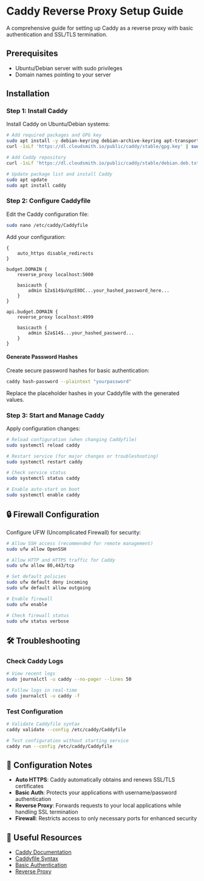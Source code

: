 # Caddy Reverse Proxy Setup Guide

A comprehensive guide for setting up Caddy as a reverse proxy with basic authentication and SSL/TLS termination.

## Prerequisites

- Ubuntu/Debian server with sudo privileges
- Domain names pointing to your server

## Installation

### Step 1: Install Caddy

Install Caddy on Ubuntu/Debian systems:

```bash
# Add required packages and GPG key
sudo apt install -y debian-keyring debian-archive-keyring apt-transport-https
curl -1sLf 'https://dl.cloudsmith.io/public/caddy/stable/gpg.key' | sudo gpg --dearmor -o /usr/share/keyrings/caddy-stable-archive-keyring.gpg

# Add Caddy repository
curl -1sLf 'https://dl.cloudsmith.io/public/caddy/stable/debian.deb.txt' | sudo tee /etc/apt/sources.list.d/caddy-stable.list

# Update package list and install Caddy
sudo apt update
sudo apt install caddy
```

### Step 2: Configure Caddyfile

Edit the Caddy configuration file:

```bash
sudo nano /etc/caddy/Caddyfile
```

Add your configuration:

```caddyfile
{
    auto_https disable_redirects
}

budget.DOMAIN {
    reverse_proxy localhost:5000

    basicauth {
        admin $2a$14$uVqzE8OC...your_hashed_password_here...
    }
}

api.budget.DOMAIN {
    reverse_proxy localhost:4999

    basicauth {
        admin $2a$14$...your_hashed_password...
    }
}
```

#### Generate Password Hashes

Create secure password hashes for basic authentication:

```bash
caddy hash-password --plaintext "yourpassword"
```

Replace the placeholder hashes in your Caddyfile with the generated values.

### Step 3: Start and Manage Caddy

Apply configuration changes:

```bash
# Reload configuration (when changing Caddyfile)
sudo systemctl reload caddy

# Restart service (for major changes or troubleshooting)
sudo systemctl restart caddy

# Check service status
sudo systemctl status caddy

# Enable auto-start on boot
sudo systemctl enable caddy
```

## 🔒 Firewall Configuration

Configure UFW (Uncomplicated Firewall) for security:

```bash
# Allow SSH access (recommended for remote management)
sudo ufw allow OpenSSH

# Allow HTTP and HTTPS traffic for Caddy
sudo ufw allow 80,443/tcp

# Set default policies
sudo ufw default deny incoming
sudo ufw default allow outgoing

# Enable firewall
sudo ufw enable

# Check firewall status
sudo ufw status verbose
```

## 🛠️ Troubleshooting

### Check Caddy Logs

```bash
# View recent logs
sudo journalctl -u caddy --no-pager --lines 50

# Follow logs in real-time
sudo journalctl -u caddy -f
```

### Test Configuration

```bash
# Validate Caddyfile syntax
caddy validate --config /etc/caddy/Caddyfile

# Test configuration without starting service
caddy run --config /etc/caddy/Caddyfile
```


## 📝 Configuration Notes

- **Auto HTTPS**: Caddy automatically obtains and renews SSL/TLS certificates
- **Basic Auth**: Protects your applications with username/password authentication  
- **Reverse Proxy**: Forwards requests to your local applications while handling SSL termination
- **Firewall**: Restricts access to only necessary ports for enhanced security

## 🔗 Useful Resources

- [Caddy Documentation](https://caddyserver.com/docs/)
- [Caddyfile Syntax](https://caddyserver.com/docs/caddyfile)
- [Basic Authentication](https://caddyserver.com/docs/caddyfile/directives/basicauth)
- [Reverse Proxy](https://caddyserver.com/docs/caddyfile/directives/reverse_proxy)